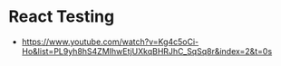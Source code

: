 # React Testing

* <https://www.youtube.com/watch?v=Kg4c5oCi-Ho&list=PL9yh8hS4ZMIhwEtjUXkqBHRJhC_SqSq8r&index=2&t=0s>